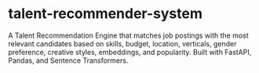 # talent-recommender-system
A Talent Recommendation Engine that matches job postings with the most relevant candidates based on skills, budget, location, verticals, gender preference, creative styles, embeddings, and popularity. Built with FastAPI, Pandas, and Sentence Transformers.

